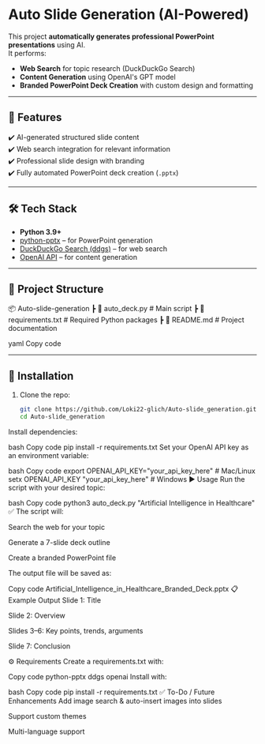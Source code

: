 # Auto Slide Generation (AI-Powered)

This project **automatically generates professional PowerPoint presentations** using AI.  
It performs:
- **Web Search** for topic research (DuckDuckGo Search)
- **Content Generation** using OpenAI's GPT model
- **Branded PowerPoint Deck Creation** with custom design and formatting

---

## 🚀 Features
✔️ AI-generated structured slide content  
✔️ Web search integration for relevant information  
✔️ Professional slide design with branding  
✔️ Fully automated PowerPoint deck creation (`.pptx`)

---

## 🛠️ Tech Stack
- **Python 3.9+**
- [python-pptx](https://python-pptx.readthedocs.io/) – for PowerPoint generation
- [DuckDuckGo Search (ddgs)](https://pypi.org/project/ddgs/) – for web search
- [OpenAI API](https://platform.openai.com/) – for content generation

---

## 📂 Project Structure
📦 Auto-slide-generation
┣ 📜 auto_deck.py # Main script
┣ 📜 requirements.txt # Required Python packages
┣ 📜 README.md # Project documentation

yaml
Copy code

---

## 🔧 Installation
1. Clone the repo:
   ```bash
   git clone https://github.com/Loki22-glich/Auto-slide_generation.git
   cd Auto-slide_generation
Install dependencies:

bash
Copy code
pip install -r requirements.txt
Set your OpenAI API key as an environment variable:

bash
Copy code
export OPENAI_API_KEY="your_api_key_here"   # Mac/Linux
setx OPENAI_API_KEY "your_api_key_here"     # Windows
▶️ Usage
Run the script with your desired topic:

bash
Copy code
python3 auto_deck.py "Artificial Intelligence in Healthcare"
✅ The script will:

Search the web for your topic

Generate a 7-slide deck outline

Create a branded PowerPoint file

The output file will be saved as:

Copy code
Artificial_Intelligence_in_Healthcare_Branded_Deck.pptx
📋 Example Output
Slide 1: Title

Slide 2: Overview

Slides 3–6: Key points, trends, arguments

Slide 7: Conclusion

⚙️ Requirements
Create a requirements.txt with:

Copy code
python-pptx
ddgs
openai
Install with:

bash
Copy code
pip install -r requirements.txt
✅ To-Do / Future Enhancements
Add image search & auto-insert images into slides

Support custom themes

Multi-language support
